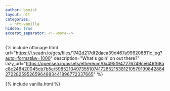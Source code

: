 ```yaml
---
author: bsoist
layout: nft
categories:
  - nft-vanilla
hidden: true
excerpt_separator: <!--more-->
---
```

{% include nftimage.html 
url="https://i.seadn.io/gcs/files/1742d217df2daca39d467a996208811c.jpg?auto=format&w=1000"
description="What's goin' on out there?"
lazy_url="https://opensea.io/assets/ethereum/0x495f947276749ce646f68ac8c248420045cb7b5e/5985210497355107417265215381210579199842884272282595265964883441896772337665"
%}


<!--more-->
{% include vanilla.html %}
